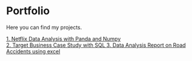 # Portfolio

Here you can find my projects.

 <a href=https://github.com/07Shiraz/Netflix-Data-Exploration-and-Visualization> 1. Netflix Data Analysis with Panda and Numpy </a> </br>
 <a href=https://github.com/07Shiraz/Target-Case-Study> 2. Target Business Case Study with SQL </a>
 <a href=github.com/07Shiraz/Microsoft-Excel-Road-Accident> 3. Data Analysis Report on Road Accidents using excel </a>
